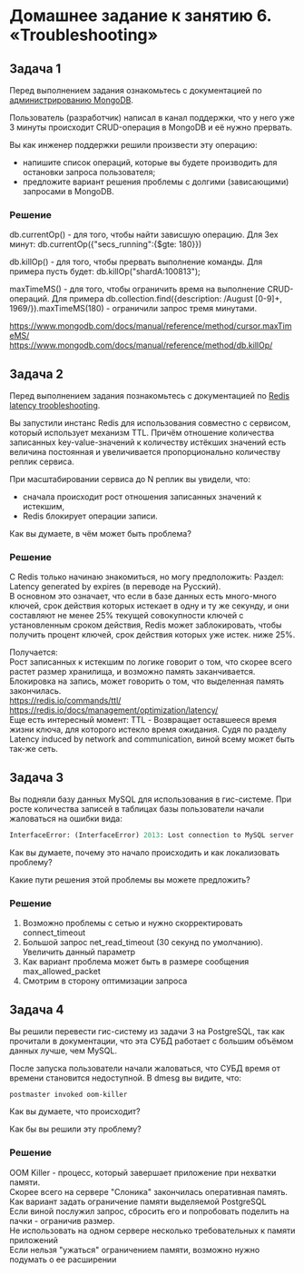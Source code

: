 # Домашнее задание к занятию 6. «Troubleshooting»## Задача 1Перед выполнением задания ознакомьтесь с документацией по [администрированию MongoDB](https://docs.mongodb.com/manual/administration/).Пользователь (разработчик) написал в канал поддержки, что у него уже 3 минуты происходит CRUD-операция в MongoDB и её нужно прервать. Вы как инженер поддержки решили произвести эту операцию:- напишите список операций, которые вы будете производить для остановки запроса пользователя;- предложите вариант решения проблемы с долгими (зависающими) запросами в MongoDB.### Решениеdb.currentOp() - для того, чтобы найти зависшую операцию. Для 3ех минут: db.currentOp({"secs_running":{$gte: 180}})db.killOp() - для того, чтобы прервать выполнение команды. Для примера пусть будет: db.killOp("shardA:100813");maxTimeMS() - для того, чтобы ограничить время на выполнение CRUD-операций. Для примера db.collection.find({description: /August [0-9]+, 1969/}).maxTimeMS(180) - ограничили запрос тремя минутами.   https://www.mongodb.com/docs/manual/reference/method/cursor.maxTimeMS/   https://www.mongodb.com/docs/manual/reference/method/db.killOp/## Задача 2Перед выполнением задания познакомьтесь с документацией по [Redis latency troobleshooting](https://redis.io/topics/latency).Вы запустили инстанс Redis для использования совместно с сервисом, который использует механизм TTL. Причём отношение количества записанных key-value-значений к количеству истёкших значений есть величина постоянная иувеличивается пропорционально количеству реплик сервиса. При масштабировании сервиса до N реплик вы увидели, что:- сначала происходит рост отношения записанных значений к истекшим,- Redis блокирует операции записи.Как вы думаете, в чём может быть проблема?### РешениеС Redis только начинаю знакомиться, но могу предположить:Раздел: Latency generated by expires (в переводе на Русский).   	В основном это означает, что если в базе данных есть много-много ключей, срок действия которых истекает в одну и ту же секунду, и они составляют не менее 25% текущей совокупности ключей с установленным сроком действия, Redis может заблокировать, чтобы получить процент ключей, срок действия которых уже истек. ниже 25%.   Получается:   Рост записанных к истекшим по логике говорит о том, что скорее всего растет размер хранилища, и возможно память заканчивается. Блокировка на запись, может говорить о том, что выделенная память закончилась.   https://redis.io/commands/ttl/   https://redis.io/docs/management/optimization/latency/   Еще есть интересный момент: TTL - Возвращает оставшееся время жизни ключа, для которого истекло время ожидания. Судя по разделу Latency induced by network and communication, виной всему может быть так-же сеть. ## Задача 3Вы подняли базу данных MySQL для использования в гис-системе. При росте количества записей в таблицах базыпользователи начали жаловаться на ошибки вида:```pythonInterfaceError: (InterfaceError) 2013: Lost connection to MySQL server during query u'SELECT..... '```Как вы думаете, почему это начало происходить и как локализовать проблему?Какие пути решения этой проблемы вы можете предложить?### Решение1. Возможно проблемы с сетью и нужно скорректировать connect_timeout   2. Большой запрос net_read_timeout (30 секунд по умолчанию). Увеличить данный параметр   3. Как вариант проблема может быть в размере сообщения max_allowed_packet4. Смотрим в сторону оптимизации запроса## Задача 4Вы решили перевести гис-систему из задачи 3 на PostgreSQL, так как прочитали в документации, что эта СУБД работает с большим объёмом данных лучше, чем MySQL.После запуска пользователи начали жаловаться, что СУБД время от времени становится недоступной. В dmesg вы видите, что:`postmaster invoked oom-killer`Как вы думаете, что происходит?Как бы вы решили эту проблему?### РешениеOOM Killer - процесс, который завершает приложение при нехватки памяти.   Скорее всего на сервере "Слоника" закончилась оперативная память.   Как вариант задать ограничение памяти выделяемой PostgreSQL   Если виной послужил запрос, сбросить его и попробовать поделить на пачки - ограничив размер.   Не использовать на одном сервере несколько требовательных к памяти приложений   Если нельзя "ужаться" ограничением памяти, возможно нужно подумать о ее расширении   